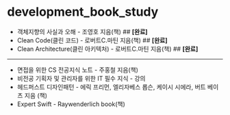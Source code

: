 # development_book_study

* 객체지향의 사실과 오해 - 조영호 지음(책) ## **[완료]**
* Clean Code(클린 코드) - 로버트C.마틴 지음(책) ## **[완료]**
* Clean Architecture(클린 아키텍처) - 로버트C.마틴 지음(책) ## **[완료]**
---
* 면접을 위한 CS 전공지식 노트 - 주홍철 지음(책)
* 비전공 기획자 및 관리자를 위한 IT 필수 지식 - 강의
* 헤드퍼스트 디자인패턴 - 에릭 프리먼, 엘리자베스 롭슨, 케이시 시에라, 버트 베이츠 지음 (책)
* Expert Swift - Raywenderlich book(책)
